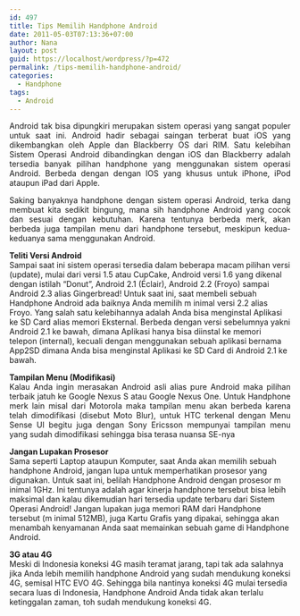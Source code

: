 ```yaml
---
id: 497
title: Tips Memilih Handphone Android
date: 2011-05-03T07:13:36+07:00
author: Nana
layout: post
guid: https://localhost/wordpress/?p=472
permalink: /tips-memilih-handphone-android/
categories:
  - Handphone
tags:
  - Android
---
```

<p style="text-align: justify;">
  Android tak bisa dipungkiri merupakan sistem operasi yang sangat populer untuk saat ini. Android hadir sebagai saingan terberat buat iOS yang dikembangkan oleh Apple dan Blackberry OS dari RIM. Satu kelebihan Sistem Operasi Android dibandingkan dengan iOS dan Blackberry adalah tersedia banyak pilihan handphone yang menggunakan sistem operasi Android. Berbeda dengan dengan IOS yang khusus untuk iPhone, iPod ataupun iPad dari Apple.
</p>

<p style="text-align: justify;">
  Saking banyaknya handphone dengan sistem operasi Android, terka dang membuat kita sedikit bingung, mana sih handphone Android yang cocok dan sesuai dengan kebutuhan. Karena tentunya berbeda merk, akan berbeda juga tampilan menu dari handphone tersebut, meskipun kedua-keduanya sama menggunakan Android.
</p>

**Teliti Versi Android**  
Sampai saat ini sistem operasi tersedia dalam beberapa macam pilihan versi (update), mulai dari versi 1.5 atau CupCake, Android versi 1.6 yang dikenal dengan istilah “Donut”, Android 2.1 (Éclair), Android 2.2 (Froyo) sampai Android 2.3 alias Gingerbread! Untuk saat ini, saat membeli sebuah Handphone Android ada baiknya Anda memilih m inimal versi 2.2 alias Froyo. Yang salah satu kelebihannya adalah Anda bisa menginstal Aplikasi ke SD Card alias memori Eksternal. Berbeda dengan versi sebelumnya yakni Android 2.1 ke bawah, dimana Aplikasi hanya bisa diinstal ke memori telepon (internal), kecuali dengan menggunakan sebuah aplikasi bernama App2SD dimana Anda bisa menginstal Aplikasi ke SD Card di Android 2.1 ke bawah.

<p style="text-align: justify;">
  <strong>Tampilan Menu (Modifikasi)</strong><br />Kalau Anda ingin merasakan Android asli alias pure Android maka pilihan terbaik jatuh ke Google Nexus S atau Google Nexus One. Untuk Handphone merk lain misal dari Motorola maka tampilan menu akan berbeda karena telah dimodifikasi (disebut Moto Blur), untuk HTC terkenal dengan Menu Sense UI begitu juga dengan Sony Ericsson mempunyai tampilan menu yang sudah dimodifikasi sehingga bisa terasa nuansa SE-nya
</p>

**Jangan Lupakan Prosesor**  
Sama seperti Laptop ataupun Komputer, saat Anda akan memilih sebuah handphone Android, jangan lupa untuk memperhatikan prosesor yang digunakan. Untuk saat ini, belilah Handphone Android dengan prosesor m inimal 1GHz. Ini tentunya adalah agar kinerja handphone tersebut bisa lebih maksimal dan kalau dikemudian hari tersedia update terbaru dari Sistem Operasi Android! Jangan lupakan juga memori RAM dari Handphone tersebut (m inimal 512MB), juga Kartu Grafis yang dipakai, sehingga akan menambah kenyamanan Anda saat memainkan sebuah game di Handphone Android.

**3G atau 4G**  
Meski di Indonesia koneksi 4G masih teramat jarang, tapi tak ada salahnya jika Anda lebih memilih handphone Android yang sudah mendukung koneksi 4G, semisal HTC EVO 4G. Sehingga bila nantinya koneksi 4G mulai tersedia secara luas di Indonesia, Handphone Android Anda tidak akan terlalu ketinggalan zaman, toh sudah mendukung koneksi 4G.
